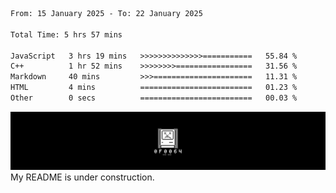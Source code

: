 <!--START_SECTION:waka-->

```txt
From: 15 January 2025 - To: 22 January 2025

Total Time: 5 hrs 57 mins

JavaScript   3 hrs 19 mins   >>>>>>>>>>>>>>===========   55.84 %
C++          1 hr 52 mins    >>>>>>>>=================   31.56 %
Markdown     40 mins         >>>======================   11.31 %
HTML         4 mins          =========================   01.23 %
Other        0 secs          =========================   00.03 %
```

<!--END_SECTION:waka-->

<img src="https://raw.githubusercontent.com/n3xta/image-hosting/main/img/202411032331174.png"/>
My README is under construction. 
